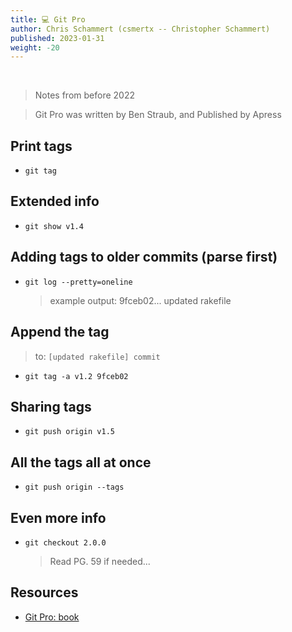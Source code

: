 ```yaml
---
title: 💻 Git Pro
author: Chris Schammert (csmertx -- Christopher Schammert)
published: 2023-01-31
weight: -20
---
```


<br />

> Notes from before 2022

> Git Pro was written by Ben Straub, and Published by Apress

## Print tags

- ```git tag```

## Extended info

- ```git show v1.4```

## Adding tags to older commits (parse first)

- ```git log --pretty=oneline```

    > example output: 9fceb02... updated rakefile

## Append the tag

> to: ```[updated rakefile] commit```

- ```git tag -a v1.2 9fceb02```

## Sharing tags

- ```git push origin v1.5```

## All the tags all at once

- ```git push origin --tags```

## Even more info

- ```git checkout 2.0.0```

    > Read PG. 59 if needed... 

## Resources

- [Git Pro: book](https://git-scm.com/book/en/v2)